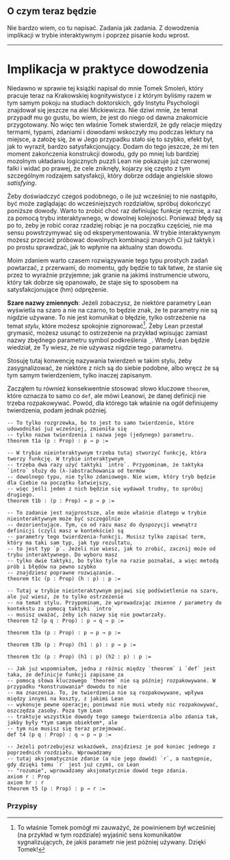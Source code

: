 ## O czym teraz będzie

Nie bardzo wiem, co tu napisać. Zadania jak zadania. Z dowodzenia implikacji w trybie interaktywnym
i poprzez pisanie kodu wprost.

<hr>

# Implikacja w praktyce dowodzenia

Niedawno w sprawie tej książki napisał do mnie Tomek Smoleń, który pracuje teraz na Krakowskiej
kognitywistyce i z którym byliśmy razem w tym samym pokoju na studiach doktorskich, gdy Instytu
Psychologii znajdował się jeszcze na alei Mickiewicza. Nie dziwi mnie, że temat przypadł mu go
gustu, bo wiem, że jest do niego od dawna znakomicie przygotowany. No więc ten właśnie Tomek
stwierdził, że gdy relacje między termami, typami, zdaniami i dowodami wskoczyły mu podczas lektury
na miejsce, a założę się, że w Jego przypadku stało się to szybko, efekt był, jak to wyraził, bardzo
satysfakcjonujący. Dodam do tego jeszcze, że mi ten moment zakończenia konstrukcji dowodu, gdy po
mniej lub bardziej mozolnym układaniu logicznych puzzli Lean nie pokazuje już czerwonej falki i
widać po prawej, że cele zniknęły, kojarzy się często z tym szczególnym rodzajem satysfakcji, który
dobrze oddaje angielskie słowo *satisfying*.

Żeby doświadczyć czegoś podobnego, o ile już wcześniej to nie nastąpiło, być może zaglądając do
wcześniejszych rozdziałów, spróbuj dokończyć poniższe dowody. Warto to zrobić choć raz definiując
funkcje ręcznie, a raz za pomocą trybu interaktywnego, w dowolnej kolejności. Ponieważ błędy są po
to, żeby je robić coraz rzadziej robiąc je na początku częściej, nie ma sensu powstrzymywać się od
eksperymentowania. W trybie interaktywnym możesz przecież próbować dowolnych kombinacji znanych Ci
już taktyk i po prostu sprawdzać, jak to wpłynie na aktualny stan dowodu.

Moim zdaniem warto czasem rozwiązywanie tego typu prostych zadań powtarzać, z przerwami, do momentu,
gdy będzie to tak łatwe, że stanie się przez to wyraźnie przyjemne; jak granie na jakimś
instrumencie utworu, który tak dobrze się opanowało, że staje się to sposobem na satysfakcjonujące
(hm) odprężenie.

**Szare nazwy zmiennych**: Jeżeli zobaczysz, że niektóre parametry Lean wyświetla na szaro a nie na
czarno, to będzie znak, że te parametry nie są nigdzie używane. To nie jest komunikat o błędzie,
tylko ostrzeżenie na temat *stylu*, które możesz spokojnie zignorować[^1]. Żeby Lean przestał
grymasić, możesz usunąć to ostrzeżenie na przykład wpisując zamiast nazwy zbędnego parametru symbol
podkreślenia `_`. Wtedy Lean będzie wiedział, że Ty wiesz, że nie używasz nigdzie tego parametru.

Stosuję tutaj konwencję nazywania twierdzeń w takim stylu, żeby zasygnalizować, że niektóre z nich
są do siebie podobne, albo wręcz że są tym samym twierdzeniem, tylko inaczej zapisanym.

Zacząłem tu również konsekwentnie stosować słowo kluczowe `theorem`, które oznacza to samo co `def`,
ale mówi Leanowi, że danej definicji nie trzeba rozpakowywać. Powód, dla którego tak właśnie na ogół
definiujemy twierdzenia, podam jednak później.

```lean
-- To tylko rozgrzewka, bo to jest to samo twierdzenie, które udowodniłaś już wcześniej, zmieniła się
-- tylko nazwa twierdzenia i nazwa jego (jedynego) parametru.
theorem t1a (p : Prop) : p → p :=

-- W trybie nieinteraktywnym trzeba tutaj stworzyć funkcję, która tworzy funkcję. W trybie interaktywnym
-- trzeba dwa razy użyć taktyki `intro`. Przypominam, że taktyka `intro` służy do (λ-)abstrachowania od termów
-- dowolnego typu, nie tylko zdaniowego. Nie wiem, który tryb będzie dla Ciebie na początku łatwiejszy,
-- więc jeśli jeden z nich będzie się wydawał trudny, to spróbuj drugiego.
theorem t1b : (p : Prop) → p → p :=

-- To zadanie jest najprostsze, ale może właśnie dlatego w trybie nieinteraktywnym może być szczególnie
-- dezorientujące. Tym, co od razu masz do dyspozycji wewnątrz definicji (czyli masz w kontekście) są
-- parametry tego twierdzenia-funkcji. Musisz tylko zapisać term, który ma taki sam typ, jak typ rezultatu,
-- to jest typ `p`. Jeżeli nie wiesz, jak to zrobić, zacznij może od trybu interaktywnego. Do wyboru masz
-- tylko dwie taktyki, bo tylko tyle na razie poznałaś, a więc metodą prób i błędów na pewno szybko
-- znajdziesz poprawne rozwiązanie.
theorem t1c (p : Prop) (h : p) : p :=

-- Tutaj w trybie nieinteraktywnym pojawi się podświetlenie na szaro, ale już wiesz, że to tylko ostrzeżenie
-- na temat stylu. Przypominam, że wprowadzając zmienne / parametry do kontekstu za pomocą taktyki `intro`
-- musisz uważać, żeby ich nazwy się nie powtarzały.
theorem t2 (p q : Prop) : p → q → p :=

theorem t3a (p : Prop) : p → p → p :=

theorem t3b (p : Prop) (h1 : p) : p → p :=

theorem t3c (p : Prop) (h1 : p) (h2 : p) : p :=

-- Jak już wspomniałem, jedna z różnic między `theorem` i `def` jest taka, że definicje funkcji zapisane za 
-- pomocą słowa kluczowego `theorem` nie są później rozpakowywane. W przypadku *konstruowania* dowodu to nie
-- ma znaczenia. To, że twierdzenia nie są rozpakowywane, wpływa między innymi na koszty, z jakimi Lean
-- wykonuje pewne operacje; ponieważ nie musi wtedy nic rozpakowywać, oszczędza zasoby. Poza tym Lean 
-- traktuje wszystkie dowody tego samego twierdzenia albo zdania tak, jakby były *tym samym obiektem*, ale
-- tym nie musisz się teraz przejmować.
def t4 (p q : Prop) : q → p → p :=

-- Jeżeli potrzebujesz wskazówek, znajdziesz je pod koniec jednego z poprzednich rozdziału. Wprowadzamy
-- tutaj aksjomatycznie zdanie (a nie jego dowód) `r`, a następnie, gdy dzięki temu `r` jest już czymś, co Lean
-- "rozumie", wprowadzamy aksjomatycznie dowód tego zdania.
axiom r : Prop
axiom hr : r
theorem t5 (p : Prop) : p → r :=
```

### Przypisy

[^1]: To właśnie Tomek pomógł mi zauważyć, że powinienem był wcześniej (na przykład w tym rozdziale)
    wyjaśnić sens komunikatów sygnalizujących, że jakiś parametr nie jest później używany. Dzięki
    Tomek!
